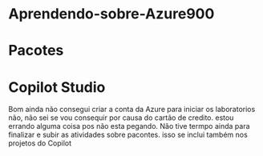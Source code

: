 # Aprendendo-sobre-Azure900
# Pacotes
# Copilot Studio

Bom ainda não consegui criar a conta da Azure para iniciar os laboratorios não, não sei se vou consequir por causa do cartão de credito. estou errando alguma coisa pos não esta pegando.
Não tive termpo ainda para finalizar e subir as atividades sobre pacontes. isso se inclui também nos projetos do Copilot
